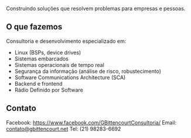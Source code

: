Construindo soluções que resolvem problemas para empresas e pessoas.

## O que fazemos

Consultoria e desenvolvimento especializado em:

* Linux (BSPs, device drives)
* Sistemas embarcados
* Sistemas operacionais de tempo real
* Segurança da informação (análise de risco, robustecimento)
* Software Communications Architecture (SCA)
* Backend e frontend
* Rádio Definido por Software

## Contato
Facebook: https://www.facebook.com/GBittencourtConsultoria/
Email: contato@gbittencourt.net
Tel: (21) 98283-6692


